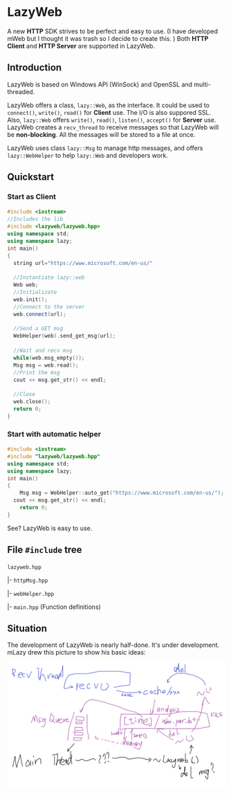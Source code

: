 # LazyWeb
A new **HTTP** SDK strives to be perfect and easy to use. (I have developed mWeb but I thought it was trash so I decide to create this. ) Both **HTTP Client** and **HTTP Server** are supported in LazyWeb.

## Introduction
LazyWeb is based on Windows API (WinSock) and OpenSSL and multi-threaded.

LazyWeb offers a class, `lazy::Web`, as the interface. It could be used to `connect()`, `write()`, `read()` for **Client** use. The I/O is also suppored SSL. Also, `lazy::Web` offers `write()`, `read()`, `listen()`, `accept()` for **Server** use. LazyWeb creates a `recv_thread` to receive messages so that LazyWeb will be **non-blocking**. All the messages will be stored to a file at once.

LazyWeb uses class `lazy::Msg` to manage http messages, and offers `lazy::WebHelper` to help `lazy::Web` and developers work.

## Quickstart

### Start as Client

```cpp
#include <iostream>
//Includes the lib
#include <lazyweb/lazyweb.hpp>
using namespace std;
using namespace lazy;
int main()
{
  string url="https://www.microsoft.com/en-us/"

  //Instantiate lazy::web
  Web web;
  //Initializate
  web.init();
  //Connect to the server
  web.connect(url);

  //Send a GET msg
  WebHelper(web).send_get_msg(url);

  //Wait and recv msg
  while(web.msg_empty());
  Msg msg = web.read();
  //Print the msg
  cout << msg.get_str() << endl;

  //Close
  web.close();
  return 0;
}
```

### Start with automatic helper
```cpp
#include <iostream>
#include "lazyweb/lazyweb.hpp"
using namespace std;
using namespace lazy;
int main()
{
	Msg msg = WebHelper::auto_get("https://www.microsoft.com/en-us/");
  cout << msg.get_str() << endl;
	return 0;
}
```
See? LazyWeb is easy to use.

## File `#include` tree
`lazyweb.hpp`

|- `httpMsg.hpp`

|- `webHelper.hpp`

|- `main.hpp` (Function definitions)

## Situation
The development of LazyWeb is nearly half-done. It's under development. mLazy drew this picture to show his basic ideas:

![basic idea](basic_idea.png)
